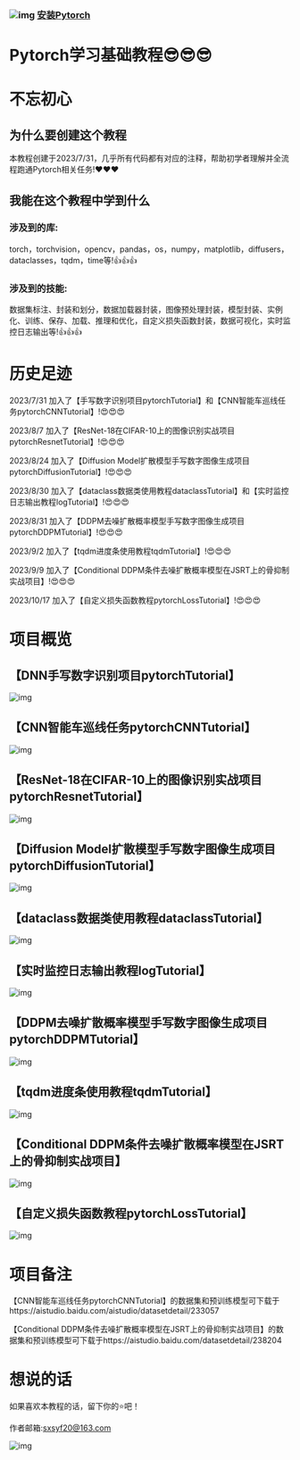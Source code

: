 ### ![img](https://github.com/diaoquesang/pytorchTutorials/blob/main/torch.jpg) [安装Pytorch](https://pytorch.org/)
# Pytorch学习基础教程😎😎😎
# 不忘初心
## 为什么要创建这个教程
本教程创建于2023/7/31，几乎所有代码都有对应的注释，帮助初学者理解并全流程跑通Pytorch相关任务!❤️❤️❤️
## 我能在这个教程中学到什么
### 涉及到的库:
torch，torchvision，opencv，pandas，os，numpy，matplotlib，diffusers，dataclasses，tqdm，time等!👍👍👍
### 涉及到的技能:
数据集标注、封装和划分，数据加载器封装，图像预处理封装，模型封装、实例化、训练、保存、加载、推理和优化，自定义损失函数封装，数据可视化，实时监控日志输出等!👍👍👍
# 历史足迹
2023/7/31 加入了【手写数字识别项目pytorchTutorial】和【CNN智能车巡线任务pytorchCNNTutorial】!😍😍😍

2023/8/7 加入了【ResNet-18在CIFAR-10上的图像识别实战项目pytorchResnetTutorial】!😍😍😍

2023/8/24 加入了【Diffusion Model扩散模型手写数字图像生成项目pytorchDiffusionTutorial】!😍😍😍

2023/8/30 加入了【dataclass数据类使用教程dataclassTutorial】和【实时监控日志输出教程logTutorial】!😍😍😍

2023/8/31 加入了【DDPM去噪扩散概率模型手写数字图像生成项目pytorchDDPMTutorial】!😍😍😍

2023/9/2 加入了【tqdm进度条使用教程tqdmTutorial】!😍😍😍

2023/9/9 加入了【Conditional DDPM条件去噪扩散概率模型在JSRT上的骨抑制实战项目】!😍😍😍

2023/10/17 加入了【自定义损失函数教程pytorchLossTutorial】!😍😍😍
# 项目概览
## 【DNN手写数字识别项目pytorchTutorial】
![img](https://github.com/diaoquesang/pytorchTutorials/blob/main/projectImages/0.jpg)
## 【CNN智能车巡线任务pytorchCNNTutorial】
![img](https://github.com/diaoquesang/pytorchTutorials/blob/main/projectImages/1.jpg)
## 【ResNet-18在CIFAR-10上的图像识别实战项目pytorchResnetTutorial】
![img](https://github.com/diaoquesang/pytorchTutorials/blob/main/projectImages/2.jpg)
## 【Diffusion Model扩散模型手写数字图像生成项目pytorchDiffusionTutorial】
![img](https://github.com/diaoquesang/pytorchTutorials/blob/main/projectImages/0.jpg)
## 【dataclass数据类使用教程dataclassTutorial】
![img](https://github.com/diaoquesang/pytorchTutorials/blob/main/projectImages/3.jpg)
## 【实时监控日志输出教程logTutorial】
![img](https://github.com/diaoquesang/pytorchTutorials/blob/main/projectImages/4.jpg)
## 【DDPM去噪扩散概率模型手写数字图像生成项目pytorchDDPMTutorial】
![img](https://github.com/diaoquesang/pytorchTutorials/blob/main/projectImages/0.jpg)
## 【tqdm进度条使用教程tqdmTutorial】
![img](https://github.com/diaoquesang/pytorchTutorials/blob/main/projectImages/5.jpg)
## 【Conditional DDPM条件去噪扩散概率模型在JSRT上的骨抑制实战项目】
![img](https://github.com/diaoquesang/pytorchTutorials/blob/main/projectImages/6.jpg)
## 【自定义损失函数教程pytorchLossTutorial】
![img](https://github.com/diaoquesang/pytorchTutorials/blob/main/projectImages/7.jpg)
# 项目备注
【CNN智能车巡线任务pytorchCNNTutorial】的数据集和预训练模型可下载于https://aistudio.baidu.com/aistudio/datasetdetail/233057

【Conditional DDPM条件去噪扩散概率模型在JSRT上的骨抑制实战项目】的数据集和预训练模型可下载于https://aistudio.baidu.com/datasetdetail/238204
# 想说的话
如果喜欢本教程的话，留下你的⭐吧！

作者邮箱:sxsyf20@163.com

![img](https://github.com/diaoquesang/pytorchTutorials/blob/main/dqs.jpg)
